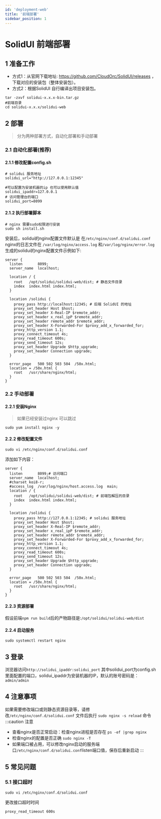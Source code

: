 ```yaml
---
id: 'deployment-web'
title: '前端部署'
sidebar_position: 1
---
```


# SolidUI 前端部署

## 1 准备工作

* 方式1：从官网下载地址: https://github.com/CloudOrc/SolidUI/releases ，下载对应的安装包（整体安装包）。
* 方式2：根据SolidUI 自行编译出项目安装包。

```
tar -zxvf solidui-x.x.x-bin.tar.gz
#前端目录
cd solidui-x.x.x/solidui-web
```



## 2 部署

> 分为两种部署方式，自动化部署和手动部署

### 2.1 自动化部署(推荐)

#### 2.1.1 修改配置config.sh
```shell script
# solidui 服务地址
solidui_url="http://127.0.0.1:12345"

#可以配置为安装机器的ip 也可以使用默认值
solidui_ipaddr=127.0.0.1
# 访问管理台的端口
solidui_port=8099
```

#### 2.1.2 执行部署脚本

```shell script
# nginx 需要sudo权限进行安装
sudo sh install.sh
```
安装后，solidui的nginx配置文件默认是 在`/etc/nginx/conf.d/solidui.conf`
nginx的日志文件在 `/var/log/nginx/access.log` 和`/var/log/nginx/error.log`
生成的solidui的nginx配置文件示例如下:
```nginx
server {
  listen       8099;
  server_name  localhost;

  location / {
    root   /opt/solidui/solidui-web/dist; # 静态文件目录 
    index  index.html index.html;
  }

  location /solidui {
    proxy_pass http://localhost:12345; # 后端 SolidUI 的地址
    proxy_set_header Host $host;
    proxy_set_header X-Real-IP $remote_addr;
    proxy_set_header x_real_ipP $remote_addr;
    proxy_set_header remote_addr $remote_addr;
    proxy_set_header X-Forwarded-For $proxy_add_x_forwarded_for;
    proxy_http_version 1.1;
    proxy_connect_timeout 4s;
    proxy_read_timeout 600s;
    proxy_send_timeout 12s;
    proxy_set_header Upgrade $http_upgrade;
    proxy_set_header Connection upgrade;
  }

  error_page   500 502 503 504  /50x.html;
  location = /50x.html {
    root   /usr/share/nginx/html;
  }
}
```

### 2.2 手动部署

#### 2.2.1 安装Nginx
> 如果已经安装过nginx 可以跳过

```shell script
sudo yum install nginx -y
```

#### 2.2.2 修改配置文件
```shell script
sudo vi /etc/nginx/conf.d/solidui.conf
```

添加如下内容：

```
server {
  listen       8099;# 访问端口
  server_name  localhost;
  #charset koi8-r;
  #access_log  /var/log/nginx/host.access.log  main;
  location / {
    root   /opt/solidui/solidui-web/dist; # 前端包解压的目录
    index  index.html index.html;
  }

  location /solidui {
    proxy_pass http://127.0.0.1:12345; # solidui 服务地址
    proxy_set_header Host $host;
    proxy_set_header X-Real-IP $remote_addr;
    proxy_set_header x_real_ipP $remote_addr;
    proxy_set_header remote_addr $remote_addr;
    proxy_set_header X-Forwarded-For $proxy_add_x_forwarded_for;
    proxy_http_version 1.1;
    proxy_connect_timeout 4s;
    proxy_read_timeout 600s;
    proxy_send_timeout 12s;
    proxy_set_header Upgrade $http_upgrade;
    proxy_set_header Connection upgrade;
  }
 
  error_page   500 502 503 504  /50x.html;
  location = /50x.html {
    root   /usr/share/nginx/html;
  }
}
```

#### 2.2.3 资源部署 

假设前端`npm run build`后的产物路径是:`/opt/solidui/solidui-web/dist`

#### 2.2.4  启动服务

```
sudo systemctl restart nginx
```

## 3 登录

浏览器访问`http://solidui_ipaddr:solidui_port` 其中solidui_port为config.sh里面配置的端口，solidui_ipaddr为安装机器的IP，默认的账号密码是：`admin/admin`

## 4 注意事项 

如果需要修改端口或则静态资源目录等，请修改`/etc/nginx/conf.d/solidui.conf` 文件后执行 `sudo nginx -s reload` 命令
:::caution 注意
- 查看nginx是否正常启动：检查nginx进程是否存在 `ps -ef |grep nginx` 
- 检查nginx的配置是否正确 `sudo nginx -T ` 
- 如果端口被占用，可以修改nginx启动的服务端口`/etc/nginx/conf.d/solidui.conf`listen端口值，保存后重新启动
:::

## 5 常见问题
### 5.1 接口超时

```
sudo vi /etc/nginx/conf.d/solidui.conf
```
更改接口超时时间

```
proxy_read_timeout 600s
```

